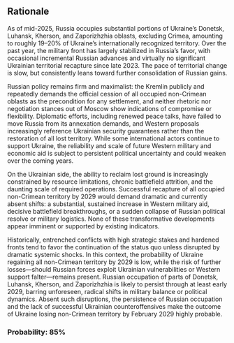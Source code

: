 ## Rationale

As of mid-2025, Russia occupies substantial portions of Ukraine’s Donetsk, Luhansk, Kherson, and Zaporizhzhia oblasts, excluding Crimea, amounting to roughly 19–20% of Ukraine’s internationally recognized territory. Over the past year, the military front has largely stabilized in Russia’s favor, with occasional incremental Russian advances and virtually no significant Ukrainian territorial recapture since late 2023. The pace of territorial change is slow, but consistently leans toward further consolidation of Russian gains.

Russian policy remains firm and maximalist: the Kremlin publicly and repeatedly demands the official cession of all occupied non-Crimean oblasts as the precondition for any settlement, and neither rhetoric nor negotiation stances out of Moscow show indications of compromise or flexibility. Diplomatic efforts, including renewed peace talks, have failed to move Russia from its annexation demands, and Western proposals increasingly reference Ukrainian security guarantees rather than the restoration of all lost territory. While some international actors continue to support Ukraine, the reliability and scale of future Western military and economic aid is subject to persistent political uncertainty and could weaken over the coming years.

On the Ukrainian side, the ability to reclaim lost ground is increasingly constrained by resource limitations, chronic battlefield attrition, and the daunting scale of required operations. Successful recapture of all occupied non-Crimean territory by 2029 would demand dramatic and currently absent shifts: a substantial, sustained increase in Western military aid, decisive battlefield breakthroughs, or a sudden collapse of Russian political resolve or military logistics. None of these transformative developments appear imminent or supported by existing indicators.

Historically, entrenched conflicts with high strategic stakes and hardened fronts tend to favor the continuation of the status quo unless disrupted by dramatic systemic shocks. In this context, the probability of Ukraine regaining all non-Crimean territory by 2029 is low, while the risk of further losses—should Russian forces exploit Ukrainian vulnerabilities or Western support falter—remains present. Russian occupation of parts of Donetsk, Luhansk, Kherson, and Zaporizhzhia is likely to persist through at least early 2029, barring unforeseen, radical shifts in military balance or political dynamics. Absent such disruptions, the persistence of Russian occupation and the lack of successful Ukrainian counteroffensives make the outcome of Ukraine losing non-Crimean territory by February 2029 highly probable.

### Probability: 85%